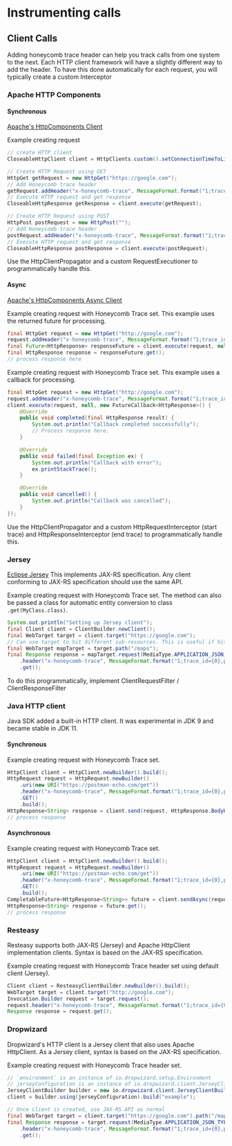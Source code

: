 # Instrumenting calls
## Client Calls
Adding honeycomb trace header can help you track calls from one system to the next. Each HTTP client framework will have a slightly different way to add the header. To have this done automatically for each request, you will typically create a custom Interceptor
### Apache HTTP Components
#### Synchronous
[Apache's HttpComponents Client](https://hc.apache.org/httpcomponents-client-4.5.x/index.html)

Example creating request
```java
// create HTTP client
CloseableHttpClient client = HttpClients.custom().setConnectionTimeToLive(30, TimeUnit.SECONDS).build();

// Create HTTP Request using GET
HttpGet getRequest = new HttpGet("https://google.com");
// Add Honeycomb trace header
getRequest.addHeader("x-honeycomb-trace", MessageFormat.format("1;trace_id={0},parent_id={1}", span.getTraceId(), span.getParentSpanId()));
// Execute HTTP request and get response
CloseableHttpResponse getResponse = client.execute(getRequest);

// Create HTTP Request using POST
HttpPost postRequest = new HttpPost("");
// Add Honeycomb trace header
postRequest.addHeader("x-honeycomb-trace", MessageFormat.format("1;trace_id={0},parent_id={1}", span.getTraceId(), span.getParentSpanId()));
// Execute HTTP request and get response
CloseableHttpResponse postResponse = client.execute(postRequest);
```

Use the HttpClientPropagator and a custom RequestExecutioner to programmatically handle this.
#### Async
[Apache's HttpComponents Async Client](https://hc.apache.org/httpcomponents-asyncclient-4.1.x/index.html)

Example creating request with Honeycomb Trace set. This example uses the returned future for processing.
```java
final HttpGet request = new HttpGet("http://google.com");
request.addHeader("x-honeycomb-trace", MessageFormat.format("1;trace_id={0},parent_id={1}", span.getTraceId(), span.getParentSpanId()));
final Future<HttpResponse> responseFuture = client.execute(request, null, null);
final HttpResponse response = responseFuture.get();
// process response here
```

Example creating request with Honeycomb Trace set. This example uses a callback for processing.
```java
final HttpGet request = new HttpGet("http://google.com");
request.addHeader("x-honeycomb-trace", MessageFormat.format("1;trace_id={0},parent_id={1}", span.getTraceId(), span.getParentSpanId()));
client.execute(request, null, new FutureCallback<HttpResponse>() {
    @Override
    public void completed(final HttpResponse result) {
        System.out.println("Callback completed successfully");
        // Process response here.
    }

    @Override
    public void failed(final Exception ex) {
        System.out.println("Callback with error");
        ex.printStackTrace();
    }

    @Override
    public void cancelled() {
        System.out.println("Callback was cancelled");
    }
});
```

Use the HttpClientPropagator and a custom HttpRequestInterceptor (start trace) and HttpResponseInterceptor (end trace) to programmatically handle this.

### Jersey
[Eclipse Jersey](https://eclipse-ee4j.github.io/jersey/) This implements JAX-RS specification. Any client conforming to
JAX-RS specification should use the same API.

Example creating request with Honeycomb Trace set. The method can also be passed a class for automatic entity conversion to class `.get(MyClass.class)`.
```java
System.out.println("Setting up Jersey client");
final Client client = ClientBuilder.newClient();
final WebTarget target = client.target("https://google.com");
// Can use target to hit different sub-resources. This is useful if hitting multiple endpoints of a REST API
final WebTarget mapTarget = target.path("/maps");
final Response response = mapTarget.request(MediaType.APPLICATION_JSON_TYPE)
    .header("x-honeycomb-trace", MessageFormat.format("1;trace_id={0},parent_id={1}", span.getTraceId(), span.getParentSpanId()))
    .get();
```

To do this programmatically, implement ClientRequestFilter / ClientResponseFilter

### Java HTTP client
Java SDK added a built-in HTTP client. It was experimental in JDK 9 and became stable in JDK 11.

#### Synchronous
Example creating request with Honeycomb Trace set.
```java
HttpClient client = HttpClient.newBuilder().build();
HttpRequest request = HttpRequest.newBuilder()
    .uri(new URI("https://postman-echo.com/get"))
    .header("x-honeycomb-trace", MessageFormat.format("1;trace_id={0},parent_id={1}", span.getTraceId(), span.getParentSpanId()))
    .GET()
    .build();
HttpResponse<String> response = client.send(request, HttpResponse.BodyHandler.asString())
// process response

```
#### Asynchronous
Example creating request with Honeycomb Trace set.
```java
HttpClient client = HttpClient.newBuilder().build();
HttpRequest request = HttpRequest.newBuilder()
    .uri(new URI("https://postman-echo.com/get"))
    .header("x-honeycomb-trace", MessageFormat.format("1;trace_id={0},parent_id={1}", span.getTraceId(), span.getParentSpanId()))
    .GET()
    .build();
CompletableFuture<HttpResponse<String>> future = client.sendAsync(request, HttpResponse.BodyHandler.asString());
HttpResponse<String> response = future.get();
// process response

```
### Resteasy
Resteasy supports both JAX-RS (Jersey) and Apache HttpClient implementation clients. Syntax is based on the JAX-RS specification.

Example creating request with Honeycomb Trace header set using default client (Jersey).
```java
Client client = ResteasyClientBuilder.newBuilder().build();
WebTarget target = client.target("http://google.com");
Invocation.Builder request = target.request();
request.header("x-honeycomb-trace", MessageFormat.format("1;trace_id={0},parent_id={1}", span.getTraceId(), span.getParentSpanId()))
Response response = request.get();
```
### Dropwizard
Dropwizard's HTTP client is a Jersey client that also uses Apache HttpClient. As a Jersey client, syntax is based on the JAX-RS specification.

Example creating request with Honeycomb Trace header set.
```java
// `environment` is an instance of io.dropwizard.setup.Environment
// jerseyConfiguration is an instance of io.dropwizard.client.JerseyClientConfiguration
JerseyClientBuilder builder = new io.dropwizard.client.JerseyClientBuilder(environment);
client = builder.using(jerseyConfiguration).build("example");

// Once client is created, use JAX-RS API as normal
final WebTarget target = client.target("https://google.com").path("/maps");
final Response response = target.request(MediaType.APPLICATION_JSON_TYPE)
    .header("x-honeycomb-trace", MessageFormat.format("1;trace_id={0},parent_id={1}", span.getTraceId(), span.getParentSpanId()))
    .get();
```
